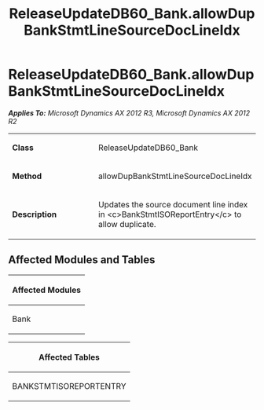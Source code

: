 ﻿---
title: ReleaseUpdateDB60_Bank.allowDupBankStmtLineSourceDocLineIdx
TOCTitle: ReleaseUpdateDB60_Bank.allowDupBankStmtLineSourceDocLineIdx
ms:assetid: bed72cf4-7f5c-a72f-06e5-9747b1425f43
ms:mtpsurl: https://msdn.microsoft.com/en-us/library/JJ686723(v=AX.60)
ms:contentKeyID: 49710921
ms.date: 05/18/2015
mtps_version: v=AX.60
---

# ReleaseUpdateDB60\_Bank.allowDupBankStmtLineSourceDocLineIdx 


_**Applies To:** Microsoft Dynamics AX 2012 R3, Microsoft Dynamics AX 2012 R2_

<table>
<colgroup>
<col style="width: 50%" />
<col style="width: 50%" />
</colgroup>
<tbody>
<tr class="odd">
<td><p><strong>Class</strong></p></td>
<td><p>ReleaseUpdateDB60_Bank</p></td>
</tr>
<tr class="even">
<td><p><strong>Method</strong></p></td>
<td><p>allowDupBankStmtLineSourceDocLineIdx</p></td>
</tr>
<tr class="odd">
<td><p><strong>Description</strong></p></td>
<td><p>Updates the source document line index in &lt;c&gt;BankStmtISOReportEntry&lt;/c&gt; to allow duplicate.</p></td>
</tr>
</tbody>
</table>


## Affected Modules and Tables

<table>
<colgroup>
<col style="width: 100%" />
</colgroup>
<thead>
<tr class="header">
<th><p>Affected Modules</p></th>
</tr>
</thead>
<tbody>
<tr class="odd">
<td><p>Bank</p></td>
</tr>
</tbody>
</table>


<table>
<colgroup>
<col style="width: 100%" />
</colgroup>
<thead>
<tr class="header">
<th><p>Affected Tables</p></th>
</tr>
</thead>
<tbody>
<tr class="odd">
<td><p>BANKSTMTISOREPORTENTRY</p></td>
</tr>
</tbody>
</table>

  


